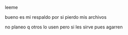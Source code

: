 leeme

bueno es mi respaldo por si pierdo mis archivos

no planeo q otros lo usen pero si les sirve pues agarren
